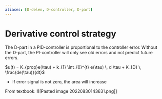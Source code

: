 ```yaml
---
aliases: [D-delen, D-controller, D-part]
---
```


# Derivative control strategy
The D-part in a PID-controller is proportional to the controller error. Without the D-part, the PI-controller will only see old errors and not predict future errors. 

$u(t) = K_{prop}e(\tau) + k_{1} \int_{0}^{t} e(\tau) \, d \tau + K_{D} \, \frac{de(\tau)}{dt}$
- If error signal is not zero, the area will increase

From textbook:
![[Pasted image 20220830143631.png]]